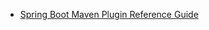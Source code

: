 * [Spring Boot Maven Plugin Reference Guide](https://docs.spring.io/spring-boot/docs/2.4.0/maven-plugin/reference/html/)

